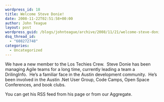 ```yaml
---
wordpress_id: 18
title: Welcome Steve Donie!
date: 2008-11-22T02:51:58+00:00
author: John Teague
layout: post
wordpress_guid: /blogs/johnteague/archive/2008/11/21/welcome-steve-donie.aspx
dsq_thread_id:
  - "608272748"
categories:
  - Uncategorized
---
```

We have a new member to the Los Techies Crew.&#160; Steve Donie has been managing Agile teams for a long time, currently leading a team a DrilingInfo.&#160; He’s a familiar face in the Austin development community.&#160; He’s been involved in the Austin .Net User Group, Code Camps, Open Space Conferences, and book clubs.

You can get his RSS feed from his page or from our Aggregate.